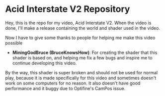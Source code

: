 # Acid Interstate V2 Repository

Hey, this is the repo for my video, Acid Interstate V2. When the video is done, I'll make a release containing the world and shader used in the video.

Now I have to give some thanks to people for helping me make this video possible

* **MiningGodBruce (BruceKnowsHow)**: For creating the shader that this shader is based on, and helping me fix a few bugs and inspire me to continue developing this video.

By the way, this shader is super broken and should not be used for normal play, because it is made specifically for this video and sometimes doesn't work on some computers for no reason. It also doesn't have good performance and it buggy due to Optifine's CamPos issue.
